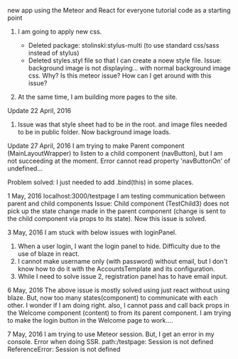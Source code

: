 new app using the Meteor and React for everyone tutorial code as a starting point
1) I am going to apply new css.
    - Deleted package: stolinski:stylus-multi (to use standard css/sass instead of stylus)
    - Deleted styles.styl file so that I can create a noew style file.
    Issue: background image is not displaying... with normal background image css.
    Why?  Is this meteor issue?  How can I get around with this issue?
    
2) At the same time, I am building more pages to the site.

Update 22 April, 2016
1) Issue was that style sheet had to be in the root. and image files needed to be in public folder.  Now background image loads.

Update 27 April, 2016
I am trying to make Parent component (MainLayoutWrapper) to listen to a child component (navButton), but I am not succeeding at the moment.  Error cannot read property 'navButtonOn' of undefined...

Problem solved: I just needed to add .bind(this) in some places.

1 May, 2016
localhost:3000/testpage
I am testing communication between parent and child components
Issue: Child component (TestChild3) does not pick up the state change made in the parent component (change is sent to the child component via props to its state).
Now this issue is solved.

3 May, 2016
I am stuck with below issues with loginPanel.
1) When a user login, I want the login panel to hide. Difficulty due to the use of blaze in react.
2) I cannot make username only (with password) without email, but I don't know how to do it with the AccountsTemplate and its configuration.
3) While I need to solve issue 2, registration panel has to have email input.

6 May, 2016
The above issue is mostly solved using just react without using blaze.
But, now too many states(component) to communicate with each other.  I wonder if I am doing right.
also, I cannot pass and call back props in the Welcome component (content) to from its parent component.  I am trying to make the login button in the Welcome page to work....

7 May, 2016
I am trying to use Meteor session.  But, I get an error in my console. Error when doing SSR. path:/testpage: Session is not defined
ReferenceError: Session is not defined
